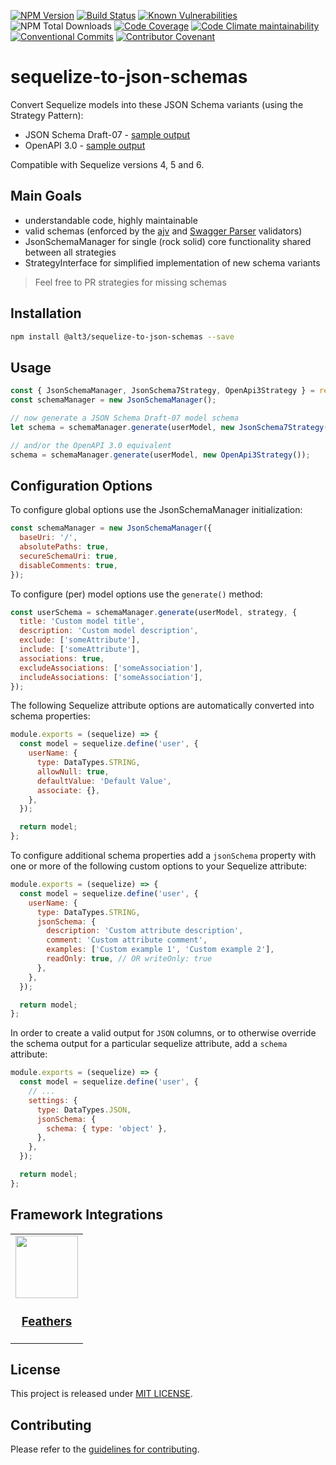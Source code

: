 [![NPM Version](https://img.shields.io/npm/v/@alt3/sequelize-to-json-schemas?style=flat-square)](https://www.npmjs.com/package/@alt3/sequelize-to-json-schemas)
[![Build Status](https://img.shields.io/travis/alt3/sequelize-to-json-schemas/master.svg?style=flat-square)](https://travis-ci.org/alt3/sequelize-to-json-schemas)
[![Known Vulnerabilities](https://snyk.io/test/github/alt3/sequelize-to-json-schemas/badge.svg)](https://snyk.io/test/github/alt3/sequelize-to-json-schemas)
![NPM Total Downloads](https://img.shields.io/npm/dt/@alt3/sequelize-to-json-schemas.svg?style=flat-square)
[![Code Coverage](https://img.shields.io/codecov/c/github/alt3/sequelize-to-json-schemas.svg?style=flat-square)](https://codecov.io/gh/alt3/sequelize-to-json-schemas)
[![Code Climate maintainability](https://img.shields.io/codeclimate/maintainability/alt3/sequelize-to-json-schemas?style=flat-square)](https://codeclimate.com/github/alt3/sequelize-to-json-schemas)
[![Conventional Commits](https://img.shields.io/badge/Conventional%20Commits-1.0.0-yellow.svg)](https://conventionalcommits.org)
[![Contributor Covenant](https://img.shields.io/badge/Contributor%20Covenant-v2.0%20adopted-ff69b4.svg?style=flat-square)](https://www.contributor-covenant.org/version/2/0/code_of_conduct)

# sequelize-to-json-schemas

Convert Sequelize models into these JSON Schema variants (using the Strategy Pattern):

- JSON Schema Draft-07 - [sample output](examples/json-schema-v7.md)
- OpenAPI 3.0 - [sample output](examples/openapi-v3.md)

Compatible with Sequelize versions 4, 5 and 6.

## Main Goals

- understandable code, highly maintainable
- valid schemas (enforced by the [ajv](https://github.com/epoberezkin/ajv) and [Swagger Parser](https://github.com/APIDevTools/swagger-parser) validators)
- JsonSchemaManager for single (rock solid) core functionality shared between all strategies
- StrategyInterface for simplified implementation of new schema variants

> Feel free to PR strategies for missing schemas

## Installation

```bash
npm install @alt3/sequelize-to-json-schemas --save
```

## Usage

<!-- prettier-ignore-start -->
```javascript
const { JsonSchemaManager, JsonSchema7Strategy, OpenApi3Strategy } = require('@alt3/sequelize-to-json-schemas');
const schemaManager = new JsonSchemaManager();

// now generate a JSON Schema Draft-07 model schema
let schema = schemaManager.generate(userModel, new JsonSchema7Strategy());

// and/or the OpenAPI 3.0 equivalent
schema = schemaManager.generate(userModel, new OpenApi3Strategy());
```
<!-- prettier-ignore-end -->

## Configuration Options

To configure global options use the JsonSchemaManager initialization:

```javascript
const schemaManager = new JsonSchemaManager({
  baseUri: '/',
  absolutePaths: true,
  secureSchemaUri: true,
  disableComments: true,
});
```

To configure (per) model options use the `generate()` method:

```javascript
const userSchema = schemaManager.generate(userModel, strategy, {
  title: 'Custom model title',
  description: 'Custom model description',
  exclude: ['someAttribute'],
  include: ['someAttribute'],
  associations: true,
  excludeAssociations: ['someAssociation'],
  includeAssociations: ['someAssociation'],
});
```

The following Sequelize attribute options are automatically converted into
schema properties:

```javascript
module.exports = (sequelize) => {
  const model = sequelize.define('user', {
    userName: {
      type: DataTypes.STRING,
      allowNull: true,
      defaultValue: 'Default Value',
      associate: {},
    },
  });

  return model;
};
```

To configure additional schema properties add a `jsonSchema` property with
one or more of the following custom options to your Sequelize attribute:

```javascript
module.exports = (sequelize) => {
  const model = sequelize.define('user', {
    userName: {
      type: DataTypes.STRING,
      jsonSchema: {
        description: 'Custom attribute description',
        comment: 'Custom attribute comment',
        examples: ['Custom example 1', 'Custom example 2'],
        readOnly: true, // OR writeOnly: true
      },
    },
  });

  return model;
};
```

In order to create a valid output for `JSON` columns, or to otherwise override
the schema output for a particular sequelize attribute, add a `schema` attribute:

```javascript
module.exports = (sequelize) => {
  const model = sequelize.define('user', {
    // ...
    settings: {
      type: DataTypes.JSON,
      jsonSchema: {
        schema: { type: 'object' },
      },
    },
  });

  return model;
};
```

## Framework Integrations

<!-- prettier-ignore-start -->
<!-- markdownlint-disable -->
<table>
  <tr>
    <td align="center"><a href="https://github.com/alt3/sequelize-to-json-schemas/issues/17"><img src="https://raw.githubusercontent.com/feathersjs/docs/master/.vuepress/public/img/logo-title.jpg" width="100px;" alt=""/><br /><h3>Feathers</h3></td>
  </tr>
</table>

## License

This project is released under [MIT LICENSE](LICENSE.txt).

## Contributing

Please refer to the [guidelines for contributing](./contributing.md).
